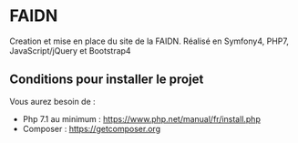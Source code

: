 # FAIDN

Creation et mise en place du site de la FAIDN. Réalisé en Symfony4, PHP7, JavaScript/jQuery et Bootstrap4

## Conditions pour installer le projet

Vous aurez besoin de : 
  * Php 7.1 au minimum : https://www.php.net/manual/fr/install.php
  * Composer : https://getcomposer.org 
